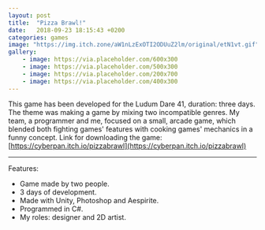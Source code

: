 ```yaml
---
layout: post
title:  "Pizza Brawl!"
date:   2018-09-23 18:15:43 +0200
categories: games
image: "https://img.itch.zone/aW1nLzExOTI2ODUuZ2lm/original/etN1vt.gif"
gallery: 
    - image: https://via.placeholder.com/600x300
    - image: https://via.placeholder.com/500x300
    - image: https://via.placeholder.com/200x700
    - image: https://via.placeholder.com/400x300
---
```

This game has been developed for the Ludum Dare 41, duration: three days. The theme was making a game by mixing two incompatible genres. My team, a programmer and me, focused on a small, arcade game, which blended both fighting games' features with cooking games' mechanics in a funny concept. 
Link for downloading the game: [https://cyberpan.itch.io/pizzabrawl](https://cyberpan.itch.io/pizzabrawl)

---

Features:
- Game made by two people.
- 3 days of development.
- Made with Unity, Photoshop and Aespirite.
- Programmed in C#.
- My roles: designer and 2D artist.


